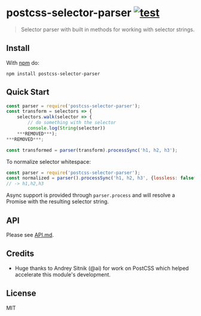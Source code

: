 # postcss-selector-parser [![test](https://github.com/postcss/postcss-selector-parser/actions/workflows/test.yml/badge.svg)](https://github.com/postcss/postcss-selector-parser/actions/workflows/test.yml)

> Selector parser with built in methods for working with selector strings.

## Install

With [npm](https://npmjs.com/package/postcss-selector-parser) do:

```
npm install postcss-selector-parser
```

## Quick Start

```js
const parser = require('postcss-selector-parser');
const transform = selectors => {
    selectors.walk(selector => {
        // do something with the selector
        console.log(String(selector))
    ***REMOVED***);
***REMOVED***;

const transformed = parser(transform).processSync('h1, h2, h3');
```

To normalize selector whitespace:

```js
const parser = require('postcss-selector-parser');
const normalized = parser().processSync('h1, h2, h3', {lossless: false***REMOVED***);
// -> h1,h2,h3
```

Async support is provided through `parser.process` and will resolve a Promise
with the resulting selector string.

## API

Please see [API.md](API.md).

## Credits

* Huge thanks to Andrey Sitnik (@ai) for work on PostCSS which helped
  accelerate this module's development.

## License

MIT

